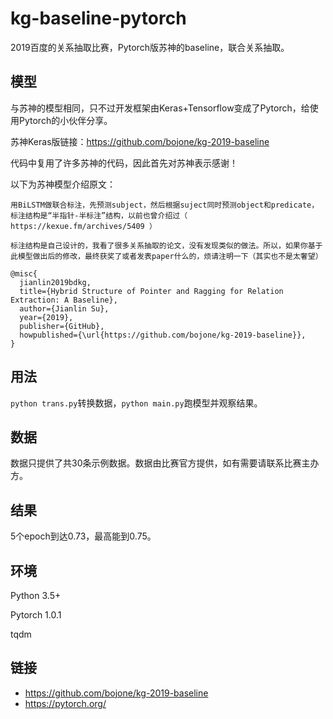 # kg-baseline-pytorch
2019百度的关系抽取比赛，Pytorch版苏神的baseline，联合关系抽取。

## 模型
与苏神的模型相同，只不过开发框架由Keras+Tensorflow变成了Pytorch，给使用Pytorch的小伙伴分享。

苏神Keras版链接：https://github.com/bojone/kg-2019-baseline

代码中复用了许多苏神的代码，因此首先对苏神表示感谢！

以下为苏神模型介绍原文：
```
用BiLSTM做联合标注，先预测subject，然后根据suject同时预测object和predicate，标注结构是“半指针-半标注”结构，以前也曾介绍过（ https://kexue.fm/archives/5409 ）

标注结构是自己设计的，我看了很多关系抽取的论文，没有发现类似的做法。所以，如果你基于此模型做出后的修改，最终获奖了或者发表paper什么的，烦请注明一下（其实也不是太奢望）

@misc{
  jianlin2019bdkg,
  title={Hybrid Structure of Pointer and Ragging for Relation Extraction: A Baseline},
  author={Jianlin Su},
  year={2019},
  publisher={GitHub},
  howpublished={\url{https://github.com/bojone/kg-2019-baseline}},
}
```


## 用法
`python trans.py`转换数据，`python main.py`跑模型并观察结果。

## 数据

数据只提供了共30条示例数据。数据由比赛官方提供，如有需要请联系比赛主办方。

## 结果
5个epoch到达0.73，最高能到0.75。

## 环境

Python 3.5+

Pytorch 1.0.1

tqdm




## 链接
- https://github.com/bojone/kg-2019-baseline
- https://pytorch.org/
